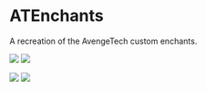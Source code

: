 # ATEnchants
A recreation of the AvengeTech custom enchants.

[![](https://poggit.pmmp.io/shield.state/ATEnchants)](https://poggit.pmmp.io/p/ATEnchants)
<a href="https://poggit.pmmp.io/p/ATEnchants"><img src="https://poggit.pmmp.io/shield.state/ATEnchants"></a>

[![](https://poggit.pmmp.io/shield.api/ATEnchants)](https://poggit.pmmp.io/p/ATEnchants)
<a href="https://poggit.pmmp.io/p/ATEnchants"><img src="https://poggit.pmmp.io/shield.api/ATEnchants"></a>
